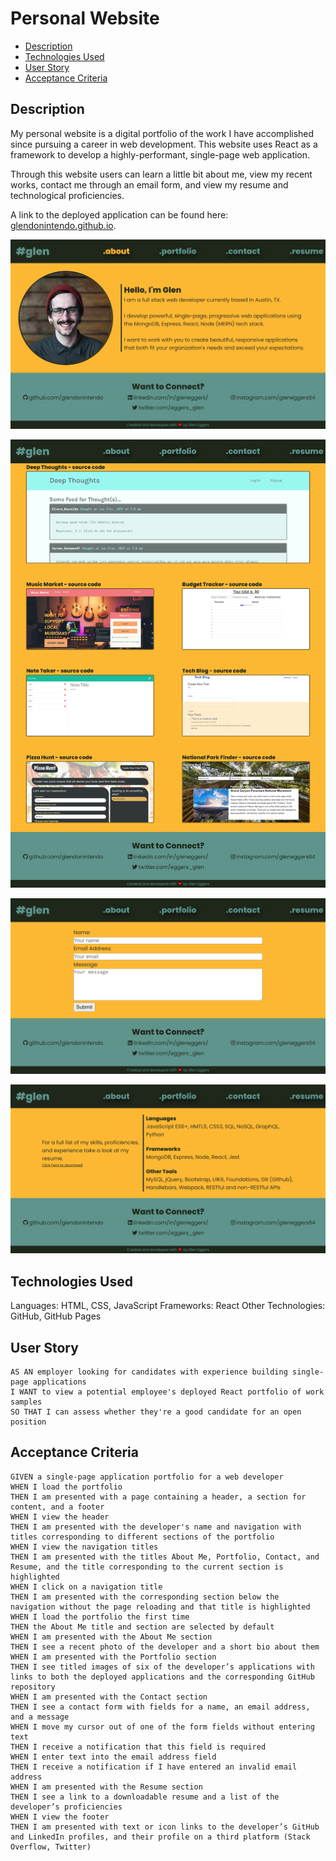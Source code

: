 # Personal Website <!-- omit in toc -->
- [Description](#description)
- [Technologies Used](#technologies-used)
- [User Story](#user-story)
- [Acceptance Criteria](#acceptance-criteria)
## Description
My personal website is a digital portfolio of the work I have accomplished since pursuing a career in web development. This website uses React as a framework to develop a highly-performant, single-page web application. 

Through this website users can learn a little bit about me, view my recent works, contact me through an email form, and view my resume and technological proficiencies.

A link to the deployed application can be found here: [glendonintendo.github.io](https://glendonintendo.github.io/).

![about page](readme-about.png)

![portfolio page](readme-portfolio.png)

![contact page](readme-contact.png)

![resume page](readme-resume.png)

## Technologies Used
Languages: HTML, CSS, JavaScript
Frameworks: React
Other Technologies: GitHub, GitHub Pages

## User Story
```
AS AN employer looking for candidates with experience building single-page applications
I WANT to view a potential employee's deployed React portfolio of work samples
SO THAT I can assess whether they're a good candidate for an open position
```

## Acceptance Criteria
```
GIVEN a single-page application portfolio for a web developer
WHEN I load the portfolio
THEN I am presented with a page containing a header, a section for content, and a footer
WHEN I view the header
THEN I am presented with the developer's name and navigation with titles corresponding to different sections of the portfolio
WHEN I view the navigation titles
THEN I am presented with the titles About Me, Portfolio, Contact, and Resume, and the title corresponding to the current section is highlighted
WHEN I click on a navigation title
THEN I am presented with the corresponding section below the navigation without the page reloading and that title is highlighted
WHEN I load the portfolio the first time
THEN the About Me title and section are selected by default
WHEN I am presented with the About Me section
THEN I see a recent photo of the developer and a short bio about them
WHEN I am presented with the Portfolio section
THEN I see titled images of six of the developer’s applications with links to both the deployed applications and the corresponding GitHub repository
WHEN I am presented with the Contact section
THEN I see a contact form with fields for a name, an email address, and a message
WHEN I move my cursor out of one of the form fields without entering text
THEN I receive a notification that this field is required
WHEN I enter text into the email address field
THEN I receive a notification if I have entered an invalid email address
WHEN I am presented with the Resume section
THEN I see a link to a downloadable resume and a list of the developer’s proficiencies
WHEN I view the footer
THEN I am presented with text or icon links to the developer’s GitHub and LinkedIn profiles, and their profile on a third platform (Stack Overflow, Twitter)
```